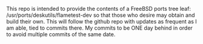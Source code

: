 This repo is intended to provide the contents of a FreeBSD ports tree leaf: /usr/ports/deskutils/flametest-dev so that those who desire may obtain and build their own.  This will follow the github repo with updates as frequent as I am able, tied to commits there.  My commits to be ONE day behind in order to avoid multiple commits of the same date.
